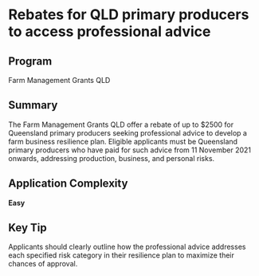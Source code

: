 # Rebates for QLD primary producers to access professional advice
  
## Program
Farm Management Grants QLD

## Summary
The Farm Management Grants QLD offer a rebate of up to $2500 for Queensland primary producers seeking professional advice to develop a farm business resilience plan. Eligible applicants must be Queensland primary producers who have paid for such advice from 11 November 2021 onwards, addressing production, business, and personal risks.

## Application Complexity
**Easy**

## Key Tip
Applicants should clearly outline how the professional advice addresses each specified risk category in their resilience plan to maximize their chances of approval.
